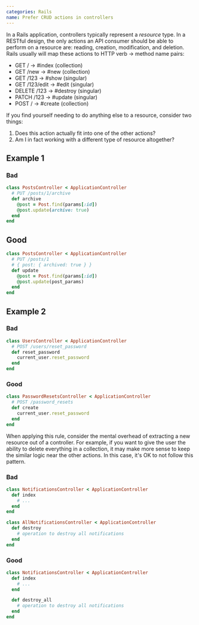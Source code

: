 ```yaml
---
categories: Rails
name: Prefer CRUD actions in controllers
---
```


In a Rails application, controllers typically represent a _resource_ type. In a RESTful design, the only actions an API consumer should be able to perform on a resource are: reading, creation, modification, and deletion. Rails usually will map these actions to HTTP verb -> method name pairs:

* GET / -> #index (collection)
* GET /new -> #new (collection)
* GET /123 -> #show (singular)
* GET /123/edit -> #edit (singular)
* DELETE /123 -> #destroy (singular)
* PATCH /123 -> #update (singular)
* POST / -> #create (collection)

If you find yourself needing to do anything else to a resource, consider two things:

1. Does this action actually fit into one of the other actions?
1. Am I in fact working with a different type of resource altogether?


## Example 1

### Bad

````ruby
class PostsController < ApplicationController
  # PUT /posts/1/archive
  def archive
    @post = Post.find(params[:id])
    @post.update(archive: true)
  end
end
````

## Good

````ruby
class PostsController < ApplicationController
  # PUT /posts/1
  # { post: { archived: true } }
  def update
    @post = Post.find(params[:id])
    @post.update(post_params)
  end
end
````
## Example 2
### Bad

````ruby
class UsersController < ApplicationController
  # POST /users/reset_password
  def reset_password
    current_user.reset_password
  end
end
````

### Good

````ruby
class PasswordResetsController < ApplicationController
  # POST /password_resets
  def create
    current_user.reset_password
  end
end
````

When applying this rule, consider the mental overhead of extracting a new resource out of a controller. For example, if
you want to give the user the ability to delete everything in a collection, it may make more sense to keep the similar
logic near the other actions. In this case, it's OK to not follow this pattern.

### Bad

````ruby
class NotificationsController < ApplicationController
  def index
    # ...
  end
end

class AllNotificationsController < ApplicationController
  def destroy
    # operation to destroy all notifications
  end
end
````

### Good

````ruby
class NotificationsController < ApplicationController
  def index
    # ...
  end

  def destroy_all
    # operation to destroy all notifications
  end
end
````
